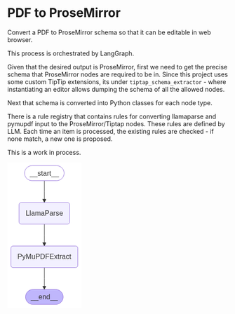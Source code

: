 # PDF to ProseMirror

Convert a PDF to ProseMirror schema so that it can be editable in web browser.

This process is orchestrated by LangGraph.

Given that the desired output is ProseMirror, first we need to get the precise schema that ProseMirror nodes are required to be in. Since this project uses some custom TipTip extensions, its under `tiptap_schema_extractor` - where instantiating an editor allows dumping the schema of all the allowed nodes.

Next that schema is converted into Python classes for each node type.

There is a rule registry that contains rules for converting llamaparse and pymupdf input to the ProseMirror/Tiptap nodes. These rules are defined by LLM. Each time an item is processed, the existing rules are checked - if none match, a new one is proposed.

This is a work in process.

![Pipeline Diagram](pipeline_diagram.png)
